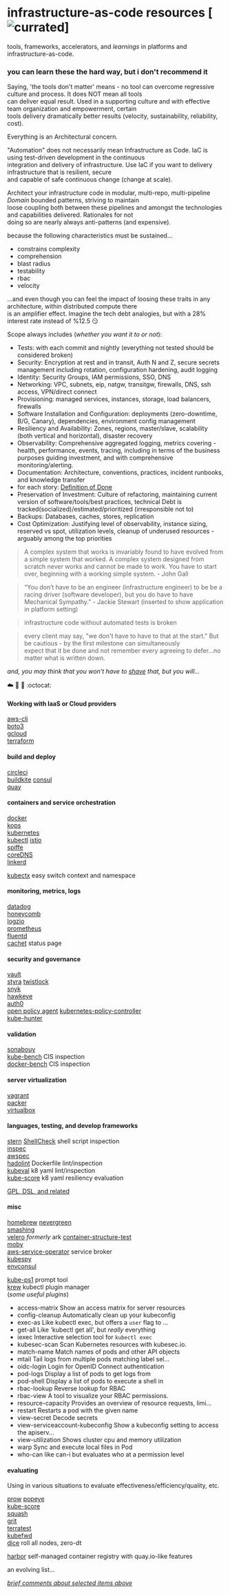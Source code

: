 # infrastructure-as-code resources [![currated](https://img.shields.io/badge/Tested-Pharrell-green)]
tools, frameworks, accelerators, and _learnings_ in platforms and infrastructure-as-code.  

### you can learn these the hard way, but i don't recommend it  

Saying, 'the tools don't matter' means - no tool can overcome regressive culture and process. It does NOT mean all tools  
can deliver equal result. Used in a supporting culture and with effective team organization and empowerment, certain  
tools delivery dramatically better results (velocity, sustainability, reliability, cost).  

Everything is an Architectural concern.  

"Automation" does not necessarily mean Infrastructure as Code. IaC is using test-driven development in the continuous  
integration and delivery of infrastructure. Use IaC if you want to delivery infrastructure that is resilient, secure  
and capable of safe continuous change (change at scale).  

Architect your infrastructure code in modular, multi-repo, multi-pipeline _Domain_ bounded patterns, striving to maintain  
loose coupling both between these pipelines and amongst the technologies and capabilities delivered. Rationales for not  
doing so are nearly always anti-patterns (and expensive).  

because the following characteristics must be sustained...  
* constrains complexity
* comprehension
* blast radius
* testability
* rbac
* velocity

...and even though you can feel the impact of loosing these traits in any architecture, within distributed compute there  
is an amplifier effect. Imagine the tech debt analogies, but with a 28% interest rate instead of %12.5 :smirk:

Scope always includes (_whether you want it to or not_):
* Tests: with each commit and nightly (everything not tested should be considered broken)
* Security: Encryption at rest and in transit, Auth N and Z, secure secrets management including rotation, configuration hardening, audit logging
* Identity: Security Groups, IAM permissions, SSO, DNS
* Networking: VPC, subnets, eip, natgw, transitgw, firewalls, DNS, ssh access, VPN/direct connect
* Provisioning: managed services, instances, storage, load balancers, firewalls
* Software Installation and Configuration: deployments (zero-downtime, B/G, Canary), dependencies, environment config management
* Resiliency and Availability: Zones, regions, master/slave, scalability (both vertical and horizontal), disaster recovery
* Observability: Comprehensive aggregated logging, metrics covering - health, performance, events, tracing, including in terms of the business purposes guiding investment, and with comprehensive monitoring/alerting.
* Documentation: Architecture, conventions, practices, incident runbooks, and knowledge transfer
* for each story: [Definition of Done](definition_of_done.md)
* Preservation of Investment: Culture of refactoring, maintaining current version of software/tools/best practices, technical Debt is tracked(socialized)/estimated/prioritized (irresponsible not to)
* Backups: Databases, caches, stores, replication
* Cost Optimization: Justifying level of observability, instance sizing, reserved vs spot, utilization levels, cleanup of underused resources - arguably among the top priorities

> A complex system that works is invariably found to have evolved from a simple system that worked. A complex system designed from scratch never works and cannot be made to work. You have to start over, beginning with a working simple system. - John Gall

> “You don’t have to be an engineer (infrastructure engineer) to be be a racing driver (software developer), but you do have to have Mechanical Sympathy.” - Jackie Stewart (inserted to show application in platform setting)

> infrastructure code without automated tests is broken

> every client may say, "we don't have to have to that at the start." But be cautious - by the first milestone can simultaneously  
expect that it be done and not remember every agreeing to defer...no matter what is written down.


_and, you may think that you won't have to [shave](https://seths.blog/2005/03/dont_shave_that) that, but you will..._


:cloud:  :wrench:  :whale:  :octocat:  

#### Working with IaaS or Cloud providers

[aws-cli](https://docs.aws.amazon.com/cli/latest/userguide/installing.html)  
[boto3](https://boto3.readthedocs.io/en/latest/)  
[gcloud](https://cloud.google.com/sdk/install)  
[terraform](https://www.terraform.io)  

#### build and deploy

[circleci](https://circleci.com)  
[buildkite](https://buildkite.com)
[consul](https://www.consul.io/)  
[quay](https://quay.io)  

#### containers and service orchestration

[docker](https://docs.docker.com)  
[kops](https://github.com/kubernetes/kops)  
[kubernetes](https://kubernetes.io)  
[kubectl](https://kubernetes.io/docs/tasks/tools/install-kubectl/)
[istio](https://github.com/istio/istio)  
[spiffe](https://spiffe.io)  
[coreDNS](https://coredns.io)  
[linkerd](https://linkerd.io)  

[kubectx](https://github.com/ahmetb/kubectx) easy switch context and namespace  

#### monitoring, metrics, logs

[datadog](https://datadoghq.com)  
[honeycomb](https://www.honeycomb.io)  
[logzio](https://logz.io)  
[prometheus](https://prometheus.io)  
[fluentd](https://www.fluentd.org)  
[cachet](https://github.com/CachetHQ/Cachet) status page  

#### security and governance

[vault](https://vaultproject.io)  
[styra](https://www.styra.com)
[twistlock](https://twistlock.com)  
[snyk](https://snyk.io/)  
[hawkeye](https://github.com/hawkeyesec/scanner-cli)  
[auth0](https://auth0.com)  
[open policy agent](https://www.openpolicyagent.org)
[kubernetes-policy-controller](https://github.com/Azure/kubernetes-policy-controller)  
[kube-hunter](https://github.com/aquasecurity/kube-hunter)  

#### validation

[sonabouy](https://github.com/heptio/sonobuoy)  
[kube-bench](https://github.com/aquasecurity/kube-bench) CIS inspection  
[docker-bench](https://github.com/docker/docker-bench-security) CIS inspection  

#### server virtualization

[vagrant](https://www.vagrantup.com)   
[packer](https://www.packer.io)   
[virtualbox](https://www.virtualbox.org)  

#### languages, testing, and develop frameworks

[stern](https://github.com/wercker/stern)
[ShellCheck](https://github.com/koalaman/shellcheck) shell script inspection  
[inspec](https://www.inspec.io)  
[awspec](https://github.com/k1LoW/awspec)  
[hadolint](https://github.com/hadolint/hadolint) Dockerfile lint/inspection  
[kubeval](https://github.com/garethr/kubeval) k8 yaml lint/inspection  
[kube-score](https://github.com/zegl/kube-score) k8 yaml resiliency evaluation  

[GPL, DSL, and related](./languages.md)

#### misc

[homebrew](https://brew.sh)
[nevergreen](https://nevergreen.io)  
[smashing](https://smashing.github.io)  
[velero](https://github.com/heptio/velero) _formerly_ ark
[container-structure-test](https://github.com/GoogleContainerTools/container-structure-test)  
[moby](https://github.com/moby)  
[aws-service-operator](https://github.com/awslabs/aws-service-operator) service broker  
[kubespy](https://github.com/pulumi/kubespy)  
[envconsul](https://github.com/hashicorp/envconsul)

[kube-ps1](https://github.com/jonmosco/kube-ps1) prompt tool  
[krew](https://github.com/kubernetes-sigs/krew/) kubectl plugin manager    
(_some useful plugins_)  
- access-matrix                  Show an access matrix for server resources  
- config-cleanup                 Automatically clean up your kubeconfig  
- exec-as                        Like kubectl exec, but offers a `user` flag to ...  
- get-all                        Like 'kubectl get all', but _really_ everything      
- iexec                          Interactive selection tool for `kubectl exec`      
- kubesec-scan                   Scan Kubernetes resources with kubesec.io.         
- match-name                     Match names of pods and other API objects          
- mtail                          Tail logs from multiple pods matching label sel...  
- oidc-login                     Login for OpenID Connect authentication            
- pod-logs                       Display a list of pods to get logs from            
- pod-shell                      Display a list of pods to execute a shell in       
- rbac-lookup                    Reverse lookup for RBAC                            
- rbac-view                      A tool to visualize your RBAC permissions.         
- resource-capacity              Provides an overview of resource requests, limi...  
- restart                        Restarts a pod with the given name                 
- view-secret                    Decode secrets                                     
- view-serviceaccount-kubeconfig Show a kubeconfig setting to access the apiserv...  
- view-utilization               Shows cluster cpu and memory utilization           
- warp                           Sync and execute local files in Pod  
- who-can                        like can-i but evaluates who at a permission level                           

#### evaluating

Using in various situations to evaluate effectiveness/efficiency/quality, etc.  

[prow](https://github.com/kubernetes/test-infra/tree/master/prow)
[popeye](https://github.com/derailed/popeye)  
[kube-score](https://github.com/zegl/kube-score)  
[squash](https://github.com/solo-io/squash)  
[grit](https://github.com/grailbio/grit)  
[terratest](https://github.com/gruntwork-io/terratest)  
[kubefwd](https://github.com/txn2/kubefwd)  
[dice](https://github.com/dmathieu/dice) roll all nodes, zero-dt  

[harbor](https://goharbor.io) self-managed container registry with quay.io-like features  

an evolving list...

_[brief comments about selected items above](./comments.md)_
